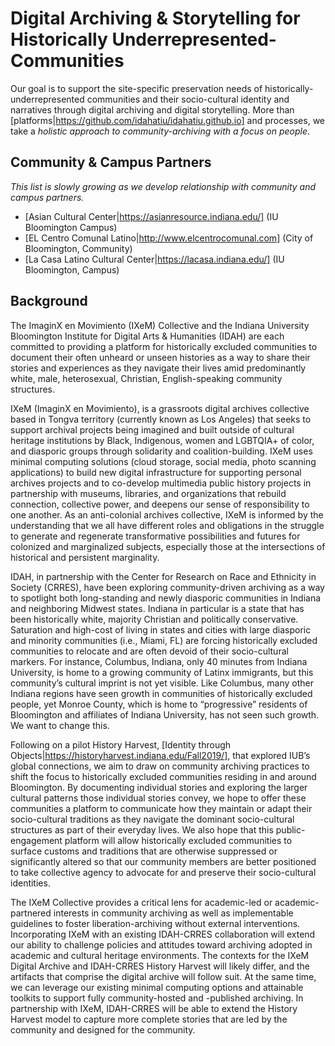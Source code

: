 # Digital Archiving & Storytelling for Historically Underrepresented-Communities

Our goal is to support the site-specific preservation needs of historically-underrepresented communities and their socio-cultural identity and narratives through digital archiving and digital storytelling. More than [platforms|https://github.com/idahatiu/idahatiu.github.io] and processes, we take a *holistic approach to community-archiving with a focus on people*.

## Community & Campus Partners
_This list is slowly growing as we develop relationship with community and campus partners._

* [Asian Cultural Center|https://asianresource.indiana.edu/] (IU Bloomington Campus)
* [EL Centro Comunal Latino|http://www.elcentrocomunal.com] (City of Bloomington, Community)
* [La Casa Latino Cultural Center|https://lacasa.indiana.edu/] (IU Bloomington, Campus)

## Background
The ImaginX en Movimiento (IXeM) Collective and the Indiana University Bloomington Institute for Digital Arts & Humanities (IDAH) are each committed to providing a platform for historically excluded communities to document their often unheard or unseen histories as a way to share their stories and experiences as they navigate their lives amid predominantly white, male, heterosexual, Christian, English-speaking community structures.  

IXeM (ImaginX en Movimiento), is a grassroots digital archives collective based in Tongva territory (currently known as Los Angeles) that seeks to support archival projects being imagined and built outside of cultural heritage institutions by Black, Indigenous, women and LGBTQIA+ of color, and diasporic groups through solidarity and coalition-building. IXeM uses minimal computing solutions (cloud storage, social media, photo scanning applications) to build new digital infrastructure for supporting personal archives projects and to co-develop multimedia public history projects in partnership with museums, libraries, and organizations that rebuild connection, collective power, and deepens our sense of responsibility to one another. As an anti-colonial archives collective, IXeM is informed by the understanding that we all have different roles and obligations in the struggle to generate and regenerate transformative possibilities and futures for colonized and marginalized subjects, especially those at the intersections of historical and persistent marginality. 

IDAH, in partnership with the Center for Research on Race and Ethnicity in Society (CRRES), have been exploring community-driven archiving as a way to spotlight both long-standing and newly diasporic communities in Indiana and neighboring Midwest states. Indiana in particular is a state that has been historically white, majority Christian and politically conservative. Saturation and high-cost of living in states and cities with large diasporic and minority communities (i.e., Miami, FL) are forcing historically excluded communities to relocate and are often devoid of their socio-cultural markers. For instance, Columbus, Indiana, only 40 minutes from Indiana University, is home to a growing community of Latinx immigrants, but this community’s cultural imprint is not yet visible. Like Columbus, many other Indiana regions have seen growth in communities of historically excluded people, yet Monroe County, which is home to “progressive” residents of Bloomington and affiliates of Indiana University, has not seen such growth. We want to change this.  

Following on a pilot History Harvest, [Identity through Objects|https://historyharvest.indiana.edu/Fall2019/], that explored IUB’s global connections, we aim to draw on community archiving practices to shift the focus to historically excluded communities residing in and around Bloomington. By documenting individual stories and exploring the larger cultural patterns those individual stories convey, we hope to offer these communities a platform to communicate how they maintain or adapt their socio-cultural traditions as they navigate the dominant socio-cultural structures as part of their everyday lives. We also hope that this public-engagement platform will allow historically excluded communities to surface customs and traditions that are otherwise suppressed or significantly altered so that our community members are better positioned to take collective agency to advocate for and preserve their socio-cultural identities.       

The IXeM Collective provides a critical lens for academic-led or academic-partnered interests in community archiving as well as implementable guidelines to foster liberation-archiving without external interventions. Incorporating IXeM with an existing IDAH-CRRES collaboration will extend our ability to challenge policies and attitudes toward archiving adopted in academic and cultural heritage environments. The contexts for the IXeM Digital Archive and IDAH-CRRES History Harvest will likely differ, and the artifacts that comprise the digital archive will follow suit. At the same time, we can leverage our existing minimal computing options and attainable toolkits to support fully community-hosted and -published archiving. In partnership with IXeM, IDAH-CRRES will be able to extend the History Harvest model to capture more  complete stories that are led by the community and designed for the community.   


